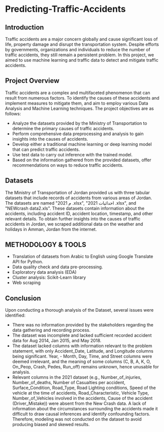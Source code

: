 # Predicting-Traffic-Accidents
## Introduction
Traffic accidents are a major concern globally and cause significant loss of life, property damage and disrupt the transportation system. Despite efforts by governments, organizations and individuals to reduce the number of traffic accidents, they still remain a persistent problem. In this project, we aimed to use machine learning and traffic data to detect and mitigate traffic accidents.
## Project Overview
Traffic accidents are a complex and multifaceted phenomenon that can result from numerous factors. To identify the causes of these accidents and implement measures to mitigate them, and aim to employ various Data Analysis and Machine Learning techniques. The project objectives are as follows:
- Analyze the datasets provided by the Ministry of Transportation to determine the primary causes of traffic accidents.
- Perform comprehensive data preprocessing and analysis to gain insights into the causes of accidents.
- Develop either a traditional machine learning or deep learning model that can predict traffic accidents.
- Use test data to carry out inference with the trained model.
- Based on the information gathered from the provided datasets, offer recommendations on ways to reduce traffic accidents.
## Datasets
The Ministry of Transportation of Jordan provided us with three tabular datasets that include records of accidents from various areas of Jordan. The datasets are named "م 2021 .xlsx", "احداثيات 2021 .xlsx", and "NEWcrash data2.xls". These datasets contain information about the accidents, including accident ID, accident location, timestamp, and other relevant details.
To obtain further insights into the causes of traffic accidents in Jordan, we scraped additional data on the weather and holidays in Amman, Jordan from the internet.
## METHODOLOGY & TOOLS
- Translation of datasets from Arabic to English using Google Translate API for Python.
- Data quality check and data pre-processing.
- Exploratory data analysis (EDA)
- Cluster analysis: Scikit-Learn library
- Web scraping
## Conclusion 
Upon conducting a thorough analysis of the Dataset, several issues were identified:
- There was no information provided by the stakeholders regarding the data gathering and recording process.
- The dataset was incomplete and lacked sufficient recorded accident data for Aug 2014, Jan 2015, and May 2018.
- The dataset lacked columns with information relevant to the problem statement, with only Accident_Date, Latitude, and Longitude columns being significant. Year, -  Month, Day, Time, and Street columns were deemed irrelevant, and the meaning of some columns (C, B, A, K, O, On_Peop, Crash, Pedes, Run_off) remains unknown, hence unusable for analysis.
- Relevant columns in the 2021 dataset (e.g., Number_of_injuries, Number_of_deaths, Number of Casualties per accident, Surface_Condition, Road_Type, Road Lighting conditions, Speed of the vehicle at the time of accidents, Road_Characteristic, Vehicle Type, Number_of_Vehicles involved in the accidents, Cause of the accident (Driver_Mistake)) were absent from the New Crash data.
A lack of information about the circumstances surrounding the accidents made it difficult to draw causal inferences and identify confounding factors. Therefore, modeling was not conducted on the dataset to avoid producing biased and skewed results.
